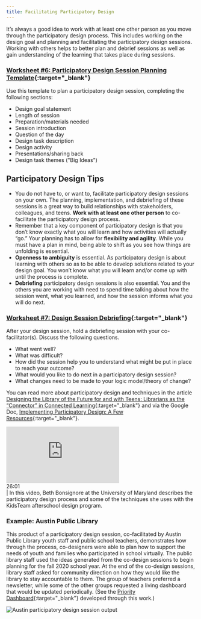 ```yaml
---
title: Facilitating Participatory Design
---
```



It’s always a good idea to work with at least one other person as you move through the participatory design process.  This includes working on the design goal and planning and facilitating the participatory design sessions. Working with others helps to better plan and debrief sessions as well as gain understanding of the learning that takes place during sessions. 

<div class="callout activity" markdown="1">
    
### [Worksheet #6: Participatory Design Session Planning Template](https://docs.google.com/document/d/1rK1CFq_WpT5k4oH4-jMYW4kXdKrzJfS_RlVND8S1Y6E/edit#heading=h.nak6vkeg1hyb){:target="_blank"}

Use this template to plan a participatory design session, completing the following sections: 
* Design goal statement
* Length of session
* Preparation/materials needed
* Session introduction
* Question of the day
* Design task description
* Design activity
* Presentations/sharing back
* Design task themes ("Big Ideas")


</div>


## Participatory Design Tips

- You do not have to, or want to, facilitate participatory design sessions on your own.  The planning, implementation, and debriefing of these sessions is a great way to build relationships with stakeholders, colleagues, and teens. **Work with at least one other person** to co-facilitate the participatory design process.
- Remember that a key component of participatory design is that you don’t know exactly what you will learn and how activities will actually “go.”  Your planning has to allow for **flexibility and agility**.  While you must have a plan in mind, being able to shift as you see how things are unfolding is essential.
- **Openness to ambiguity** is essential.  As participatory design is about learning with others so as to be able to develop solutions related to your design goal. You won’t know what you will learn and/or come up with until the process is complete.
- **Debriefing** participatory design sessions is also essential. You and the others you are working with need to spend time talking about how the session went, what you learned, and how the session informs what you will do next.


<div class="callout activity" markdown="1">
    
### [Worksheet #7: Design Session Debriefing](https://docs.google.com/document/d/1rK1CFq_WpT5k4oH4-jMYW4kXdKrzJfS_RlVND8S1Y6E/edit#heading=h.lxawoj96jpta){:target="_blank"}

After your design session, hold a debriefing session with your co-facilitator(s). Discuss the following questions. 
* What went well? 
* What was difficult? 
* How did the session help you to understand what might be put in place to reach your outcome?
* What would you like to do next in a participatory design session? 
* What changes need to be made to your logic model/theory of change? 

</div>



You can read more about participatory design and techniques in the article [Designing the Library of the Future for and with Teens: Librarians as the “Connector” in Connected Learning](https://www.yalsa.ala.org/jrlya/2016/06/designing-the-library-of-the-future-for-and-with-teens-librarians-as-the-connector-in-connected-learning/){:target="_blank"} and via the Google Doc, [Implementing Participatory Design: A Few Resources](https://docs.google.com/document/d/1wzohRl2wQ8S6mt2tUjgUmoK7jXBCyD9Xzg4atKMkGFk/edit){:target="_blank"}.


<div class="callout videos" markdown="1">
<iframe src="https://www.youtube.com/embed/itJ5Em11S08" frameborder="0" allow="autoplay; encrypted-media" allowfullscreen></iframe>
<div class="videotime">26:01</div> | In this video, Beth Bonsignore at the University of Maryland describes the participatory design process and some of the techniques she uses with the KidsTeam afterschool design program.
</div>


### Example: Austin Public Library 

This product of a participatory design session, co-facilitated by Austin Public Library youth staff and public school teachers, demonstrates how through the process, co-designers were able to plan how to support the needs of youth and families who participated in school virtually.  The public library staff used the ideas generated from the co-design sessions to begin planning for the fall 2020 school year. At the end of the co-design sessions, library staff asked for community direction on how they would like the library to stay accountable to them. The group of teachers preferred a newsletter, while some of the other groups requested a living dashboard that would be updated periodically. (See the [Priority Dashboard](https://docs.google.com/document/d/1b8ZuHzhcDkAM7p06xO3uyiShDJh48xrnEIci4SdNn1s/edit){:target="_blank"} developed through this work.) 

<img src="{{ site.baseurl }}/img/designing-services/austin-pd.png" ALT="Austin participatory design session output"/>



